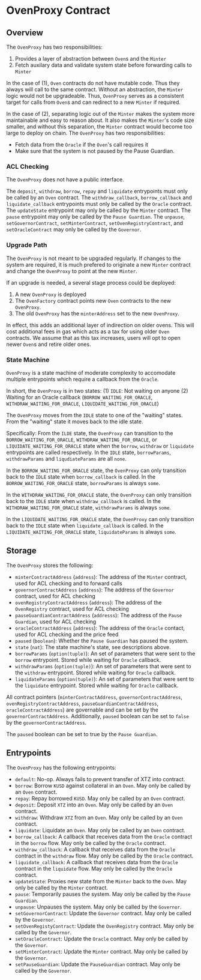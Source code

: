 # OvenProxy Contract

## Overview

The `OvenProxy` has two responsibilities:
1) Provides a layer of abstraction between `Oven`s and the `Minter`
2) Fetch auxilary data and validate system state before forwarding calls to `Minter`

In the case of (1), `Oven` contracts do not have mutable code. Thus they always will call to the same contract. Without an abstraction, the `Minter` logic would not be upgradeable. Thus, `OvenProxy` serves as a consistent target for calls from `Oven`s and can redirect to a new `Minter` if required. 

In the case of (2), separating logic out of the `Minter` makes the system more maintainable and easy to reason about. It also makes the `Minter`'s code size smaller, and without this separation, the `Minter` contract would become too large to deploy on chain. The `OvenProxy` has two responsibilities:
- Fetch data from the `Oracle` if the `Oven`'s call requires it
- Make sure that the system is not paused by the Pause Guardian.

### ACL Checking

The `OvenProxy` does not have a public interface. 

The `deposit`, `withdraw`, `borrow`, `repay` and `liquidate` entrypoints must only be called by an `Oven` contract. 
The `withdraw_callback`, `borrow_callback` and `liquidate_callback` entrypoints must only be called by the `Oracle` contract.
The `updateState` entrypoint may only be called by the `Minter` contract.
The `pause` entrypoint may only be called by the `Pause Guardian`.
The `unpause`, `setGovernorContract`, `setMinterContract`, `setOvenRegistryContract`, and `setOracleContract` may only be called by the `Governor`.

### Upgrade Path

The `OvenProxy` is not meant to be upgraded regularly. If changes to the system are required, it is much prefered to originate a new `Minter` contract and change the `OvenProxy` to point at the new `Minter`.


If an upgrade is needed, a several stage process could be deployed:
1) A new `OvenProxy` is deployed
2) The `OvenFactory` contract points new `Oven` contracts to the new `OvenProxy`.
3) The old `OvenProxy` has the `minterAddress` set to the new `OvenProxy`.

In effect, this adds an additional layer of indirection on older ovens. This will cost additional fees in gas which acts as a tax for using older `Oven` contracts. We assume that as this tax increases, users will opt to open newer `Oven`s and retire older ones.

### State Machine

`OvenProxy` is a state machine of moderate complexity to accomodate multiple entrypoints which require a callback from the `Oracle`. 

In short, the `OvenProxy` is in two states:
(1) `IDLE`: Not waiting on anyone
(2) Waiting for an Oracle callback (`BORROW_WAITING_FOR_ORACLE`, `WITHDRAW_WAITING_FOR_ORACLE`, `LIQUIDATE_WAITING_FOR_ORACLE`)

The `OvenProxy` moves from the `IDLE` state to one of the "waiting" states. From the "waiting" state it moves back to the idle state.

Specifically:
From the `ILDE` state, the `OvenProxy` can transition to the `BORROW_WAITING_FOR_ORACLE`, `WITHDRAW_WAITING_FOR_ORACLE`, or `LIQUIDATE_WAITING_FOR_ORACLE` state when the `borrow`, `withdraw` or `liquidate` entrypoints are called respectively. In the `IDLE` state, `borrowParams`, `withdrawParams` and `liqudiateParams` are all `none`.

In the `BORROW_WAITING_FOR_ORACLE` state, the `OvenProxy` can only transition back to the `IDLE` state when `borrow_callback` is called. In the `BORROW_WAITING_FOR_ORACLE` state, `borrowParams` is always `some`.

In the `WITHDRAW_WAITING_FOR_ORACLE` state, the `OvenProxy` can only transition back to the `IDLE` state when `withdraw_callback` is called. In the `WITHDRAW_WAITING_FOR_ORACLE` state, `withdrawParams` is always `some`.


In the `LIQUIDATE_WAITING_FOR_ORACLE` state, the `OvenProxy` can only transition back to the `IDLE` state when `liquidate_callback` is called. In the `LIQUIDATE_WAITING_FOR_ORACLE` state, `liquidateParams` is always `some`.

## Storage

The `OvenProxy` stores the following:
- `minterContractAddress` (`address`): The address of the `Minter` contract, used for ACL checking and to forward calls
- `governorContractAddress` (`address`): The address of the `Governor` contract, used for ACL checking
- `ovenRegistryContractAddress` (`address`): The address of the `OvenRegistry` contract, used for ACL checking
- `pauseGuardianContractAddress` (`addresss`): The address of the `Pause Guardian`, used for ACL checking
- `oracleContractAddress` (`address`): The address of the `Oracle` contact, used for ACL checking and the price feed
- `paused` (`boolean`): Whether the `Pause Guardian` has paused the system.
- `state` (`nat`): The state machine's state, see descriptions above. 
- `borrowParams` (`option(tuple)`): An  set of parameters that were sent to the `borrow` entrypoint. Stored while waiting for `Oracle` callback.
- `withdrawParams` (`option(tuple)`): An  set of parameters that were sent to the `withdraw` entrypoint. Stored while waiting for `Oracle` callback.
- `liquidateParams` (`option(tuple)`): An  set of parameters that were sent to the `liquidate` entrypoint. Stored while waiting for `Oracle` callback.

All contract pointers (`minterContractAddress`, `governorContractAddress`, `ovenRegistryContractAddress`, `pauseGuardianContractAddress`, `oracleContractAddress`) are governable and can be set by the `governorContractAddress`. Additionally, `paused` boolean can be set to `false` by the `governorContractAddress`.

The `paused` boolean can be set to true by the `Pause Guardian`.

## Entrypoints

The `OvenProxy` has the following entrypoints:
- `default`: No-op. Always fails to prevent transfer of XTZ into contract.
- `borrow`: Borrow `KUSD` against collateral in an `Oven`. May only be called by an `Oven` contract.
- `repay`: Repay borrowed `KUSD`. May only be called by an `Oven` contract.
- `deposit`: Deposit `XTZ` into an `Oven`. May only be called by an `Oven` contract.
- `withdraw`: Withdraw `XTZ` from an `Oven`. May only be called by an `Oven` contract.
- `liquidate`: Liquidate an `Oven`.  May only be called by an `Oven` contract.
- `borrow_callback`: A callback that receives data from the `Oracle` contract in the `borrow` flow. May only be called by the `Oracle` contract.
- `withdraw_callback`: A callback that receives data from the `Oracle` contract in the `withdraw` flow. May only be called by the `Oracle` contract.
- `liquidate_callback`: A callback that receives data from the `Oracle` contract in the `liquidate` flow. May only be called by the `Oracle` contract.
- `updateState`: Proxies new state from the `Minter` back to the `Oven`. May only be called by the `Minter` contract. 
- `pause`: Temporarily pauses the system. May only be called by the `Pause Guardian`.
- `unpause`: Unpauses the system. May only be called by the `Governor`.
- `setGovernorContract`: Update the `Governor` contract. May only be called by the `Governor`.
- `setOvenRegistyContract`: Update the `OvenRegistry` contract. May only be called by the `Governor`.
- `setOracleContract`: Update the `Oracle` contract. May only be called by the `Governor`.
- `setMinterContract`: Update the `Minter` contract. May only be called by the `Governor`.
- `setPauseGuardian`: Update the `PauseGuardian` contract. May only be called by the `Governor`.
